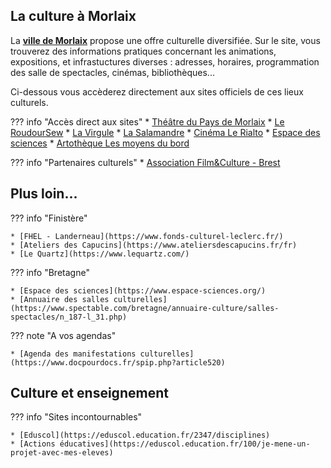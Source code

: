 ## La culture à Morlaix

La [**ville de Morlaix**](https://www.ville.morlaix.fr/VIVRE-A-MORLAIX/Culture-Loisirs) propose une offre culturelle diversifiée. Sur le site, vous  trouverez des informations pratiques concernant les animations, expositions, et infrastuctures diverses : adresses, horaires, programmation des salle de spectacles, cinémas, bibliothèques...

Ci-dessous vous accèderez directement aux sites officiels de ces lieux culturels.

??? info "Accès direct aux sites"
    * [Théâtre du Pays de Morlaix](https://www.theatre-du-pays-de-morlaix.fr/)
    * [Le Roudour](https://www.espace-roudour.com/)[Sew](https://www.sew-morlaix.com/)
    * [La Virgule](https://www.ville.morlaix.fr/VIVRE-A-MORLAIX/Culture-Loisirs/La-Virgule)
    * [La Salamandre](https://cinemalasalamandre.fr/)
    * [Cinéma Le Rialto](https://www.allocine.fr/seance/salle_gen_csalle=P0357.html)
    * [Espace des sciences](https://www.espace-sciences.org/morlaix)
    * [Artothèque Les moyens du bord](https://lesmoyensdubord.wordpress.com/)

??? info "Partenaires culturels"
    * [Association Film&Culture - Brest](https://www.film-et-culture.fr/)

    

## Plus loin...

??? info "Finistère"

    * [FHEL - Landerneau](https://www.fonds-culturel-leclerc.fr/)
    * [Ateliers des Capucins](https://www.ateliersdescapucins.fr/fr)
    * [Le Quartz](https://www.lequartz.com/)
    
??? info "Bretagne"

    * [Espace des sciences](https://www.espace-sciences.org/)
    * [Annuaire des salles culturelles](https://www.spectable.com/bretagne/annuaire-culture/salles-spectacles/n_187-l_31.php)

??? note "A vos agendas"
    
    * [Agenda des manifestations culturelles](https://www.docpourdocs.fr/spip.php?article520)

## Culture et enseignement

??? info "Sites incontournables"
    
    * [Eduscol](https://eduscol.education.fr/2347/disciplines)
    * [Actions éducatives](https://eduscol.education.fr/100/je-mene-un-projet-avec-mes-eleves)
    
